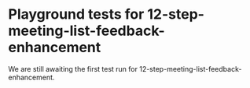 # Playground tests for 12-step-meeting-list-feedback-enhancement
We are still awaiting the first test run for 12-step-meeting-list-feedback-enhancement.
